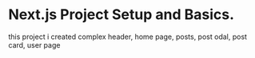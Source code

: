 # Next.js Project Setup and Basics.
this project i created complex header, home page, posts, post odal, post card, user page
